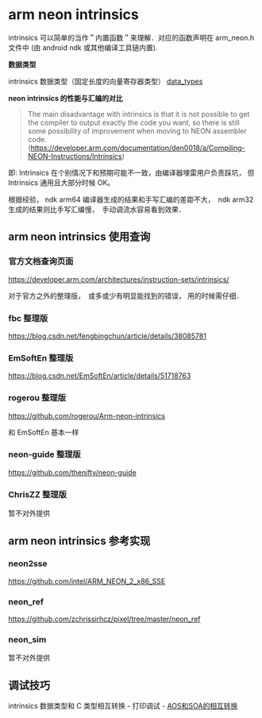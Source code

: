 # arm neon intrinsics

intrinsics 可以简单的当作＂内置函数＂来理解．对应的函数声明在 arm_neon.h 文件中 (由 android ndk 或其他编译工具链内置).

**数据类型**

intrinsics 数据类型（固定长度的向量寄存器类型） [data_types](data_types.md)

**neon intrinsics 的性能与汇编的对比**

> The main disadvantage with intrinsics is that it is not possible to get the compiler to output exactly the code you want, so there is still some possibility of improvement when moving to NEON assembler code. 
(https://developer.arm.com/documentation/den0018/a/Compiling-NEON-Instructions/Intrinsics)

即: Intrinsics 在个别情况下和预期可能不一致，由编译器埋雷用户负责踩坑， 但 Intrinsics 通用且大部分时候 OK。

根据经验， ndk arm64 编译器生成的结果和手写汇编的差距不大，　ndk arm32 生成的结果则比手写汇编慢，　手动调流水容易看到效果．

## arm neon intrinsics 使用查询

### 官方文档查询页面
https://developer.arm.com/architectures/instruction-sets/intrinsics/

对于官方之外的整理版，　或多或少有明显能找到的错误， 用的时候需仔细．

### fbc 整理版
https://blog.csdn.net/fengbingchun/article/details/38085781

### EmSoftEn 整理版
https://blog.csdn.net/EmSoftEn/article/details/51718763

### rogerou 整理版
https://github.com/rogerou/Arm-neon-intrinsics

和 EmSoftEn 基本一样

### neon-guide 整理版
https://github.com/thenifty/neon-guide

### ChrisZZ 整理版
暂不对外提供

## arm neon intrinsics 参考实现

### neon2sse
https://github.com/intel/ARM_NEON_2_x86_SSE

### neon_ref
https://github.com/zchrissirhcz/pixel/tree/master/neon_ref

### neon_sim
暂不对外提供

## 调试技巧
intrinsics 数据类型和 C 类型相互转换
    - 打印调试
    - [AOS和SOA的相互转换](https://www.bilibili.com/video/BV1zA41157fE)